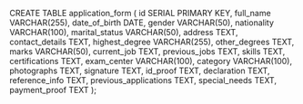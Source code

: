 CREATE TABLE application_form (
    id SERIAL PRIMARY KEY,
    full_name VARCHAR(255),
    date_of_birth DATE,
    gender VARCHAR(50),
    nationality VARCHAR(100),
    marital_status VARCHAR(50),
    address TEXT,
    contact_details TEXT,
    highest_degree VARCHAR(255),
    other_degrees TEXT,
    marks VARCHAR(50),
    current_job TEXT,
    previous_jobs TEXT,
    skills TEXT,
    certifications TEXT,
    exam_center VARCHAR(100),
    category VARCHAR(100),
    photographs TEXT,
    signature TEXT,
    id_proof TEXT,
    declaration TEXT,
    reference_info TEXT, 
    previous_applications TEXT,
    special_needs TEXT,
    payment_proof TEXT
);
